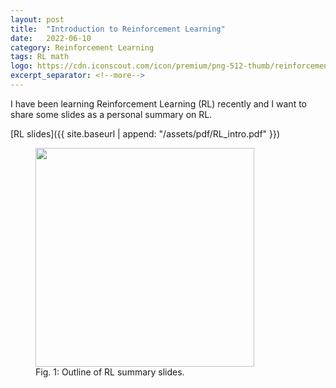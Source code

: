 ```yaml
---
layout: post
title:  "Introduction to Reinforcement Learning"
date:   2022-06-10
category: Reinforcement Learning
tags: RL math
logo: https://cdn.iconscout.com/icon/premium/png-512-thumb/reinforcement-learning-2040769-1721120.png
excerpt_separator: <!--more-->
---
```


 
I have been learning Reinforcement Learning (RL) recently and I want to share some slides as a personal summary on RL.

<!--more-->

[RL slides]({{ site.baseurl | append: "/assets/pdf/RL_intro.pdf" }})

<figure>
    <img src="{{site.baseurl}}/assets/images/blog/2022/2022-06-10-RL_intro_outline.png" height="350">
    <figcaption>Fig. 1: Outline of RL summary slides.</figcaption>
</figure>